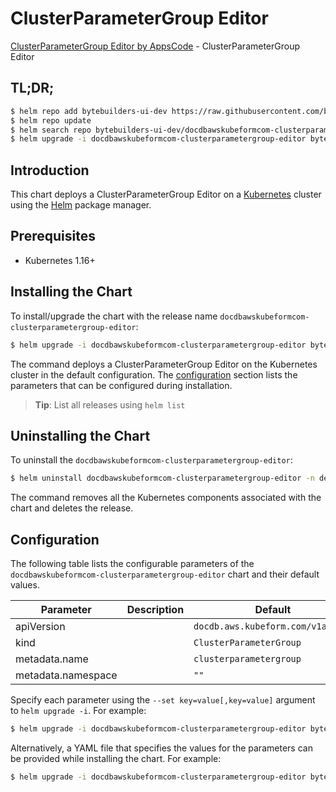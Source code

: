 # ClusterParameterGroup Editor

[ClusterParameterGroup Editor by AppsCode](https://byte.builders) - ClusterParameterGroup Editor

## TL;DR;

```bash
$ helm repo add bytebuilders-ui-dev https://raw.githubusercontent.com/bytebuilders/ui-wizards/
$ helm repo update
$ helm search repo bytebuilders-ui-dev/docdbawskubeformcom-clusterparametergroup-editor --version=v0.4.17
$ helm upgrade -i docdbawskubeformcom-clusterparametergroup-editor bytebuilders-ui-dev/docdbawskubeformcom-clusterparametergroup-editor -n default --create-namespace --version=v0.4.17
```

## Introduction

This chart deploys a ClusterParameterGroup Editor on a [Kubernetes](http://kubernetes.io) cluster using the [Helm](https://helm.sh) package manager.

## Prerequisites

- Kubernetes 1.16+

## Installing the Chart

To install/upgrade the chart with the release name `docdbawskubeformcom-clusterparametergroup-editor`:

```bash
$ helm upgrade -i docdbawskubeformcom-clusterparametergroup-editor bytebuilders-ui-dev/docdbawskubeformcom-clusterparametergroup-editor -n default --create-namespace --version=v0.4.17
```

The command deploys a ClusterParameterGroup Editor on the Kubernetes cluster in the default configuration. The [configuration](#configuration) section lists the parameters that can be configured during installation.

> **Tip**: List all releases using `helm list`

## Uninstalling the Chart

To uninstall the `docdbawskubeformcom-clusterparametergroup-editor`:

```bash
$ helm uninstall docdbawskubeformcom-clusterparametergroup-editor -n default
```

The command removes all the Kubernetes components associated with the chart and deletes the release.

## Configuration

The following table lists the configurable parameters of the `docdbawskubeformcom-clusterparametergroup-editor` chart and their default values.

|     Parameter      | Description |                   Default                    |
|--------------------|-------------|----------------------------------------------|
| apiVersion         |             | <code>docdb.aws.kubeform.com/v1alpha1</code> |
| kind               |             | <code>ClusterParameterGroup</code>           |
| metadata.name      |             | <code>clusterparametergroup</code>           |
| metadata.namespace |             | <code>""</code>                              |


Specify each parameter using the `--set key=value[,key=value]` argument to `helm upgrade -i`. For example:

```bash
$ helm upgrade -i docdbawskubeformcom-clusterparametergroup-editor bytebuilders-ui-dev/docdbawskubeformcom-clusterparametergroup-editor -n default --create-namespace --version=v0.4.17 --set apiVersion=docdb.aws.kubeform.com/v1alpha1
```

Alternatively, a YAML file that specifies the values for the parameters can be provided while
installing the chart. For example:

```bash
$ helm upgrade -i docdbawskubeformcom-clusterparametergroup-editor bytebuilders-ui-dev/docdbawskubeformcom-clusterparametergroup-editor -n default --create-namespace --version=v0.4.17 --values values.yaml
```
